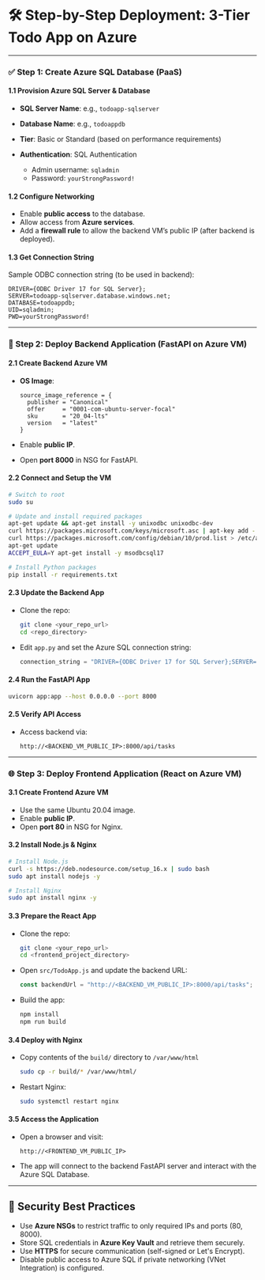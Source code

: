 # 🛠️ Step-by-Step Deployment: 3-Tier Todo App on Azure

---

### ✅ Step 1: Create Azure SQL Database (PaaS)

#### 1.1 Provision Azure SQL Server & Database

* **SQL Server Name**: e.g., `todoapp-sqlserver`
* **Database Name**: e.g., `todoappdb`
* **Tier**: Basic or Standard (based on performance requirements)
* **Authentication**: SQL Authentication

  * Admin username: `sqladmin`
  * Password: `yourStrongPassword!`

#### 1.2 Configure Networking

* Enable **public access** to the database.
* Allow access from **Azure services**.
* Add a **firewall rule** to allow the backend VM’s public IP (after backend is deployed).

#### 1.3 Get Connection String

Sample ODBC connection string (to be used in backend):

```
DRIVER={ODBC Driver 17 for SQL Server};
SERVER=todoapp-sqlserver.database.windows.net;
DATABASE=todoappdb;
UID=sqladmin;
PWD=yourStrongPassword!
```

---

### 🐍 Step 2: Deploy Backend Application (FastAPI on Azure VM)

#### 2.1 Create Backend Azure VM

* **OS Image**:

  ```hcl
  source_image_reference = {
    publisher = "Canonical"
    offer     = "0001-com-ubuntu-server-focal"
    sku       = "20_04-lts"
    version   = "latest"
  }
  ```
* Enable **public IP**.
* Open **port 8000** in NSG for FastAPI.

#### 2.2 Connect and Setup the VM

```bash
# Switch to root
sudo su

# Update and install required packages
apt-get update && apt-get install -y unixodbc unixodbc-dev
curl https://packages.microsoft.com/keys/microsoft.asc | apt-key add -
curl https://packages.microsoft.com/config/debian/10/prod.list > /etc/apt/sources.list.d/mssql-release.list
apt-get update
ACCEPT_EULA=Y apt-get install -y msodbcsql17

# Install Python packages
pip install -r requirements.txt
```

#### 2.3 Update the Backend App

* Clone the repo:

  ```bash
  git clone <your_repo_url>
  cd <repo_directory>
  ```

* Edit `app.py` and set the Azure SQL connection string:

  ```python
  connection_string = "DRIVER={ODBC Driver 17 for SQL Server};SERVER=todoapp-sqlserver.database.windows.net;DATABASE=todoappdb;UID=sqladmin;PWD=yourStrongPassword!"
  ```

#### 2.4 Run the FastAPI App

```bash
uvicorn app:app --host 0.0.0.0 --port 8000
```

#### 2.5 Verify API Access

* Access backend via:

  ```
  http://<BACKEND_VM_PUBLIC_IP>:8000/api/tasks
  ```

---

### 🌐 Step 3: Deploy Frontend Application (React on Azure VM)

#### 3.1 Create Frontend Azure VM

* Use the same Ubuntu 20.04 image.
* Enable **public IP**.
* Open **port 80** in NSG for Nginx.

#### 3.2 Install Node.js & Nginx

```bash
# Install Node.js
curl -s https://deb.nodesource.com/setup_16.x | sudo bash
sudo apt install nodejs -y

# Install Nginx
sudo apt install nginx -y
```

#### 3.3 Prepare the React App

* Clone the repo:

  ```bash
  git clone <your_repo_url>
  cd <frontend_project_directory>
  ```

* Open `src/TodoApp.js` and update the backend URL:

  ```javascript
  const backendUrl = "http://<BACKEND_VM_PUBLIC_IP>:8000/api/tasks";
  ```

* Build the app:

  ```bash
  npm install
  npm run build
  ```

#### 3.4 Deploy with Nginx

* Copy contents of the `build/` directory to `/var/www/html`

  ```bash
  sudo cp -r build/* /var/www/html/
  ```

* Restart Nginx:

  ```bash
  sudo systemctl restart nginx
  ```

#### 3.5 Access the Application

* Open a browser and visit:

  ```
  http://<FRONTEND_VM_PUBLIC_IP>
  ```

* The app will connect to the backend FastAPI server and interact with the Azure SQL Database.

---

## 🔐 Security Best Practices

* Use **Azure NSGs** to restrict traffic to only required IPs and ports (80, 8000).
* Store SQL credentials in **Azure Key Vault** and retrieve them securely.
* Use **HTTPS** for secure communication (self-signed or Let's Encrypt).
* Disable public access to Azure SQL if private networking (VNet Integration) is configured.

